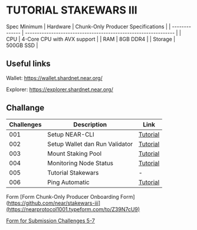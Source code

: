 # TUTORIAL STAKEWARS III

Spec Minimum
| Hardware       | Chunk-Only Producer  Specifications                                   |
| -------------- | ---------------------------------------------------------------       |
| CPU            | 4-Core CPU with AVX support                                           |
| RAM            | 8GB DDR4                                                              |
| Storage        | 500GB SSD                                                             |

## Useful links

Wallet: https://wallet.shardnet.near.org/

Explorer: https://explorer.shardnet.near.org/

## Challange

| Challenges | Description                             | Link                                                                              |
| ---------- | ------------------------------------- | --------------------------------------------------------------------------------- |
| 001        | Setup NEAR-CLI                        | [Tutorial](https://github.com/edibavus/testnet/blob/main/stakewars%20III/challange/1.md) |
| 002        | Setup Wallet dan Run Validator        | [Tutorial](https://github.com/edibavus/testnet/blob/main/stakewars%20III/challange/2.md) |
| 003        | Mount Staking Pool                 | [Tutorial](https://github.com/edibavus/testnet/blob/main/stakewars%20III/challange/3.md) |
| 004        | Monitoring Node Status        | [Tutorial](https://github.com/edibavus/testnet/blob/main/stakewars%20III/challange/4.md) |
| 005        | Tutorial Stakewars            | -                                                                                 |
| 006        | Ping Automatic  | [Tutorial](https://github.com/edibavus/testnet/blob/main/stakewars%20III/challange/6.md) |



Form
[Form Chunk-Only Producer Onboarding Form](https://github.com/near/stakewars-iii](https://nearprotocol1001.typeform.com/to/Z39N7cU9)

[Form for Submission Challenges 5-7](https://docs.google.com/forms/d/e/1FAIpQLScp9JEtpk1Fe2P9XMaS9Gl6kl9gcGVEp3A5vPdEgxkHx3ABjg/viewform)
